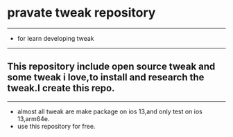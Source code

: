 # pravate tweak repository
---
- for learn developing tweak
---
## This repository include open source tweak and some tweak i love,to install and research the tweak.I create this repo.
---
- almost all tweak are make package on ios 13,and only test on ios 13,arm64e.
- use this repository for free.